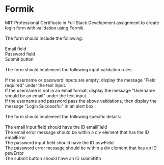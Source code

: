 # Formik
MIT Professional Certificate in Full Stack Development assignment to create login form with validation using Formik. </br>
</br>
The form should include the following:</br>
</br>
Email field</br>
Password field</br>
Submit button</br>
</br>
The form should implement the following input validation rules:</br>
</br>
If the username or password inputs are empty, display the message "Field required" under the text input.</br>
If the username is not in an email format, display the message "Username should be an email" under the text input.</br>
If the username and password pass the above validations, then display the message "Login Successful" in an alert box.</br>
</br>
The form should implement the following specific details:</br>
</br>
The email input field should have the ID emailField </br>
The email error message should be within a div element that has the ID emailError </br>
The password input field should have the ID pswField </br>
The password error message should be within a div element that has an ID pswError </br>
The submit button should have an ID submitBtn </br>

